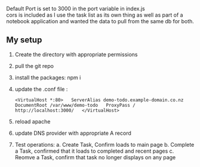 Default Port is set to 3000 in the port variable in index.js  
cors is included as I use the task list as its own thing as well as part of a notebook application and wanted the data to pull from the same db for both.  
  
## My setup
1. Create the directory with appropriate permissions
2. pull the git repo
3. install the packages: npm i
4. update the .conf file :
  
    `<VirtualHost *:80>  
            ServerAlias demo-todo.example-domain.co.nz  
            DocumentRoot /var/www/demo-todo  
            ProxyPass / http://localhost:3000/  
    </VirtualHost>`  
  
5. reload apache
6. update DNS provider with appropriate A record
7. Test operations:
  a. Create Task, Confirm loads to main page
  b. Complete a Task, confirmed that it loads to completed and recent pages
  c. Reomve a Task, confirm that task no longer displays on any page
